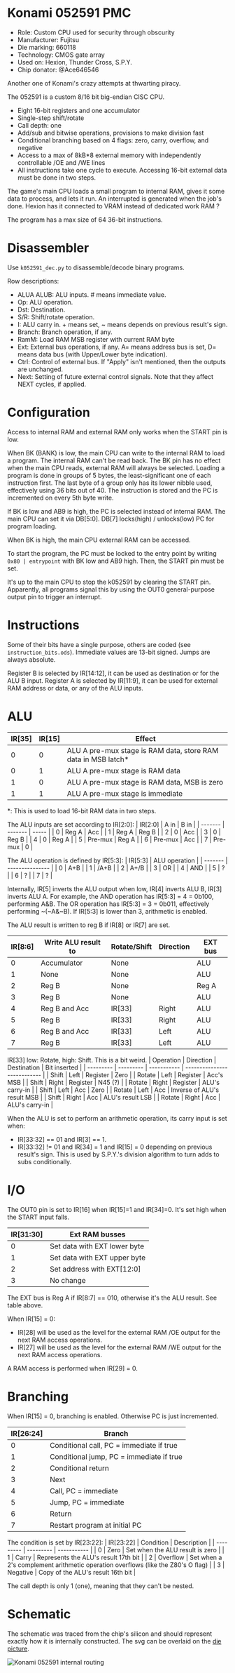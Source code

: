 # Konami 052591 PMC

* Role: Custom CPU used for security through obscurity
* Manufacturer: Fujitsu
* Die marking: 660118
* Technology: CMOS gate array
* Used on: Hexion, Thunder Cross, S.P.Y.
* Chip donator: @Ace646546

Another one of Konami's crazy attempts at thwarting piracy.

The 052591 is a custom 8/16 bit big-endian CISC CPU.
* Eight 16-bit registers and one accumulator
* Single-step shift/rotate
* Call depth: one
* Add/sub and bitwise operations, provisions to make division fast
* Conditional branching based on 4 flags: zero, carry, overflow, and negative
* Access to a max of 8kB*8 external memory with independently controllable /OE and /WE lines
* All instructions take one cycle to execute. Accessing 16-bit external data must be done in two steps.

The game's main CPU loads a small program to internal RAM, gives it some data to process, and lets it run. An interrupted is generated when the job's done.
Hexion has it connected to VRAM instead of dedicated work RAM ?

The program has a max size of 64 36-bit instructions.

# Disassembler

Use `k052591_dec.py` to disassemble/decode binary programs.

Row descriptions:
* ALUA ALUB: ALU inputs. # means immediate value.
* Op: ALU operation.
* Dst: Destination.
* S/R: Shift/rotate operation.
* I: ALU carry in. + means set, ~ means depends on previous result's sign.
* Branch: Branch operation, if any.
* RamM: Load RAM MSB register with current RAM byte
* Ext: External bus operations, if any. A= means address bus is set, D= means data bus (with Upper/Lower byte indication).
* Ctrl: Control of external bus. If "Apply" isn't mentioned, then the outputs are unchanged.
* Next: Setting of future external control signals. Note that they affect NEXT cycles, if applied.

# Configuration

Access to internal RAM and external RAM only works when the START pin is low.

When BK (BANK) is low, the main CPU can write to the internal RAM to load a program.
The internal RAM can't be read back. The BK pin has no effect when the main CPU reads, external RAM will always be selected.
Loading a program is done in groups of 5 bytes, the least-significant one of each instruction first. The last byte of a group only has its lower nibble used, effectively using 36 bits out of 40.
The instruction is stored and the PC is incremented on every 5th byte write.

If BK is low and AB9 is high, the PC is selected instead of internal RAM. The main CPU can set it via DB[5:0]. DB[7] locks(high) / unlocks(low) PC for program loading.

When BK is high, the main CPU external RAM can be accessed.

To start the program, the PC must be locked to the entry point by writing `0x80 | entrypoint` with BK low and AB9 high. Then, the START pin must be set.

It's up to the main CPU to stop the k052591 by clearing the START pin. Apparently, all programs signal this by using the OUT0 general-purpose output pin to trigger an interrupt.

# Instructions

Some of their bits have a single purpose, others are coded (see `instruction_bits.ods`).
Immediate values are 13-bit signed. Jumps are always absolute.

Register B is selected by IR[14:12], it can be used as destination or for the ALU B input.
Register A is selected by IR[11:9], it can be used for external RAM address or data, or any of the ALU inputs.

# ALU

| IR[35] | IR[15] | Effect |
| ------ | ------ | --------------------------------------------------------------- |
| 0      | 0      | ALU A pre-mux stage is RAM data, store RAM data in MSB latch*   |
| 0      | 1      | ALU A pre-mux stage is RAM data                                 |
| 1      | 0      | ALU A pre-mux stage is RAM data, MSB is zero                    |
| 1      | 1      | ALU A pre-mux stage is immediate                                |

*: This is used to load 16-bit RAM data in two steps.

The ALU inputs are set according to IR[2:0]:
| IR[2:0] | A in    | B in  |
| ------- | ------- | ----- |
| 0       | Reg A   | Acc   |
| 1       | Reg A   | Reg B |
| 2       | 0       | Acc   |
| 3       | 0       | Reg B |
| 4       | 0       | Reg A |
| 5       | Pre-mux | Reg A |
| 6       | Pre-mux | Acc   |
| 7       | Pre-mux | 0     |

The ALU operation is defined by IR[5:3]:
| IR[5:3] | ALU operation   |
| ------- | --------------- |
| 0       | A+B             |
| 1       | /A+B            |
| 2       | A+/B            |
| 3       | OR              |
| 4       | AND             |
| 5       | ? |
| 6       | ? |
| 7       | ? |

Internally, IR[5] inverts the ALU output when low, IR[4] inverts ALU B, IR[3] inverts ALU A.
For example, the AND operation has IR[5:3] = 4 = 0b100, performing A&B. The OR operation has IR[5:3] = 3 = 0b011, effectively performing ~(~A&~B).
If IR[5:3] is lower than 3, arithmetic is enabled.

The ALU result is written to reg B if IR[8] or IR[7] are set.

| IR[8:6] | Write ALU result to | Rotate/Shift | Direction | EXT bus |
| ------- | ------------------- | ------------ | --------- | ------- |
| 0       | Accumulator         | None         |           | ALU     |
| 1       | None                | None         |           | ALU     |
| 2       | Reg B               | None         |           | Reg A   |
| 3       | Reg B               | None         |           | ALU     |
| 4       | Reg B and Acc       | IR[33]       | Right     | ALU     |
| 5       | Reg B               | IR[33]       | Right     | ALU     |
| 6       | Reg B and Acc       | IR[33]       | Left      | ALU     |
| 7       | Reg B               | IR[33]       | Left      | ALU     |

IR[33] low: Rotate, high: Shift. This is a bit weird.
| Operation | Direction | Destination | Bit inserted                |
| --------- | --------- | ----------- | --------------------------- |
| Shift     | Left      | Register    | Zero                        |
| Rotate    | Left      | Register    | Acc's MSB                   |
| Shift     | Right     | Register    | N45 (?)                     |
| Rotate    | Right     | Register    | ALU's carry-in              |
| Shift     | Left      | Acc         | Zero                        |
| Rotate    | Left      | Acc         | Inverse of ALU's result MSB |
| Shift     | Right     | Acc         | ALU's result LSB            |
| Rotate    | Right     | Acc         | ALU's carry-in              |

When the ALU is set to perform an arithmetic operation, its carry input is set when:
* IR[33:32] == 01 and IR[3] == 1.
* IR[33:32] != 01 and IR[34] = 1 and IR[15] = 0 depending on previous result's sign. This is used by S.P.Y.'s division algorithm to turn adds to subs conditionally.

# I/O

The OUT0 pin is set to IR[16] when IR[15]=1 and IR[34]=0. It's set high when the START input falls.

| IR[31:30] | Ext RAM busses               |
| --------- | ---------------------------- |
| 0         | Set data with EXT lower byte |
| 1         | Set data with EXT upper byte |
| 2         | Set address with EXT[12:0]   |
| 3         | No change                    |

The EXT bus is Reg A if IR[8:7] == 010, otherwise it's the ALU result. See table above.

When IR[15] = 0:
* IR[28] will be used as the level for the external RAM /OE output for the next RAM access operations.
* IR[27] will be used as the level for the external RAM /WE output for the next RAM access operations.

A RAM access is performed when IR[29] = 0.

# Branching

When IR[15] = 0, branching is enabled. Otherwise PC is just incremented.

| IR[26:24] | Branch                                   |
| --------- | ---------------------------------------- |
| 0         | Conditional call, PC = immediate if true |
| 1         | Conditional jump, PC = immediate if true |
| 2         | Conditional return                       |
| 3         | Next                                     |
| 4         | Call, PC = immediate                     |
| 5         | Jump, PC = immediate                     |
| 6         | Return                                   |
| 7         | Restart program at initial PC            |

The condition is set by IR[23:22]:
| IR[23:22] | Condition | Description |
| --------- | --------- | ----------- |
| 0         | Zero      | Set when the ALU result is zero |
| 1         | Carry     | Represents the ALU's result 17th bit |
| 2         | Overflow  | Set when a 2's complement arithmetic operation overflows (like the Z80's O flag) |
| 3         | Negative  | Copy of the ALU's result 16th bit |

The call depth is only 1 (one), meaning that they can't be nested.

# Schematic

The schematic was traced from the chip's silicon and should represent exactly how it is internally constructed. The svg can be overlaid on the [die picture](https://siliconpr0n.org/map/konami/052591/furrtek_mz/).

![Konami 052591 internal routing](k052591_trace.png)
